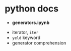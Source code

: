 # python docs

* **generators.ipynb**
- iterator, `iter`
- `yeld` keyword
- generator comprehension

